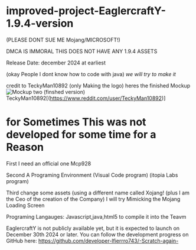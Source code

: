 # improved-project-EaglercraftY-1.9.4-version
(PLEASE DONT SUE ME Mojang/MICROSOFT!) 

DMCA IS IMMORAL 
THIS DOES NOT HAVE ANY 1.9.4 ASSETS

Release Date: december 2024 at earliest

(okay People I dont know how to code with java)
*we will try to make it*

credit to TeckyMan10892 (only Making the logo)
heres the finished Mockup
![Mockup two (finshed version)](https://user-images.githubusercontent.com/67106394/236259698-52b920e6-c460-420c-bd15-761bf7a8fa1a.jpg)
TeckyMan10892[(https://www.reddit.com/user/TeckyMan10892)]

# for Sometimes This was not developed for some time for a Reason
First I need an official one Mcp928

Second A Programing Environment (Visual Code program) (itopia Labs program)

Third change some assets (using a different name called Xojang! (plus I am the Ceo of the creation of the Company)
I will try Mimicking the Mojang Loading Screen 

Programing Langauges:
Javascript,java,html5
to compile it into the Teavm















EaglercraftY is not publicly available yet, but it is expected to launch on December 30th 2024 or later. You can follow the development progress on GitHub here: https://github.com/developer-lfierrro743/-Scratch-again-
